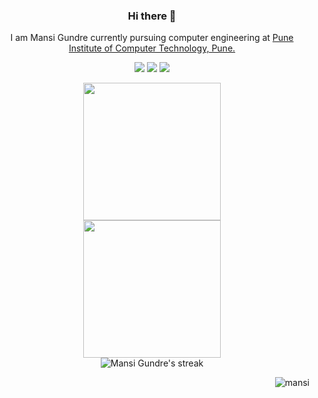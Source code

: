 <div align="center">
   
### Hi there 👋

I am Mansi Gundre currently pursuing computer engineering at
<a href="https://pict.edu/">Pune Institute of Computer Technology, Pune.</a>

[<img src="https://img.shields.io/badge/linkedin-%230077B5.svg?&style=for-the-badge&logo=linkedin&logoColor=white" />](https://www.linkedin.com/in/mansi-gundre/) 
[<img src="https://img.shields.io/badge/-mansigundre-c14438?style=for-the-badge&logo=Gmail&logoColor=white"/>](mailto:mansigundre1@@gmail.com) 
[<img src="https://img.shields.io/badge/Portfolio-%241344B5.svg?&style=for-the-badge&logo=Gmail&logoColor=white" />](https://mansigundre.xyz/) 
  
   <p align="center">
<div>
<img height="220" src="https://github-readme-stats.vercel.app/api?username=mansi0829&show_icons=true&theme=dark"><br>
<img height="220" src="https://github-readme-stats.vercel.app/api/top-langs/?username=mansi0829&hide=css,html&layout=compact&theme=dark"><br>
<img title="🔥 Get streak stats for your profile at git.io/streak-stats" alt="Mansi Gundre's streak" src="https://github-readme-streak-stats.herokuapp.com/?user=mansi0829&theme=black-ice&hide_border=true&stroke=0000&background=060A0CD0"/>
</div>
</p>
   
<img align="right" src="https://komarev.com/ghpvc/?username=mansi0829&label=Profile%20views&color=0e75b6&style=flat" alt="mansi"/>


